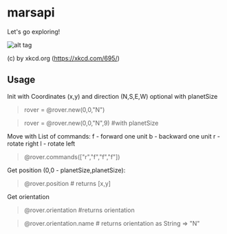 # marsapi
Let's go exploring!


![alt tag](http://imgs.xkcd.com/comics/spirit.png)

(c) by xkcd.org (https://xkcd.com/695/)


## Usage

Init with Coordinates (x,y) and direction (N,S,E,W) optional with planetSize
> rover = @rover.new(0,0,"N")

> rover = @rover.new(0,0,"N",9) #with planetSize


Move with List of commands:
f - forward one unit
b - backward one unit
r - rotate right
l - rotate left
> @rover.commands(["r","f","f","f"])

Get position (0,0 - planetSize,planetSize):
> @rover.position # returns [x,y]

Get orientation
> @rover.orientation #returns orientation

> @rover.orientation.name # returns orientation as String => "N"
